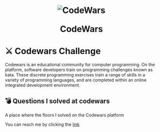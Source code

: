 <h1 align="center">
<img  src="https://user-images.githubusercontent.com/56169582/103148714-bfd2b380-4773-11eb-87e1-76400cdc5064.png" alt="CodeWars">
<p> CodeWars </p>
</h1>


# ⚔️ Codewars Challenge

Codewars is an educational community for computer programming. On the platform, software developers train on programming challenges known as kata. These discrete programming exercises train a range of skills in a variety of programming languages, and are completed within an online integrated development environment.

## :bomb: Questions I solved at codewars
A place where the floors I solved on the Codewars platform

You can reach me by clicking the [link](https://www.codewars.com/users/FurkanPortakal)
